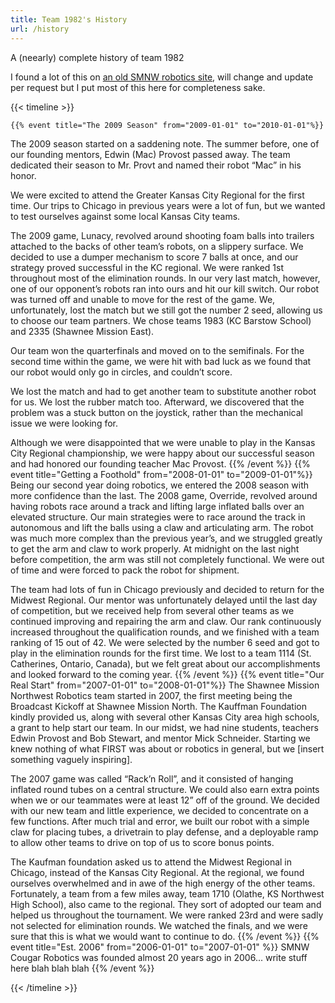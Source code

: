 ```yaml
---
title: Team 1982's History
url: /history
---
```


A (neearly) complete history of team 1982

I found a lot of this on [an old SMNW robotics site](https://smnwcougarrobotics.wordpress.com/team-history/), will change and update per request but I put most of this here for completeness sake.

{{< timeline >}}

    {{% event title="The 2009 Season" from="2009-01-01" to="2010-01-01"%}}
The 2009 season started on a saddening note. The summer before, one of our founding mentors, Edwin (Mac) Provost passed away. The team dedicated their season to Mr. Provt and named their robot “Mac” in his honor.

We were excited to attend the Greater Kansas City Regional for the first time. Our trips to Chicago in previous years were a lot of fun, but we wanted to test ourselves against some local Kansas City teams. 

The 2009 game, Lunacy, revolved around shooting foam balls into trailers attached to the backs of other team’s robots, on a slippery surface. We decided to use a dumper mechanism to score 7 balls at once, and our strategy proved successful in the KC regional. We were ranked 1st throughout most of the elimination rounds. In our very last match, however, one of our opponent’s robots ran into ours and hit our kill switch. Our robot was turned off and unable to move for the rest of the game. We, unfortunately, lost the match but we still got the number 2 seed, allowing us to choose our team partners. We chose teams 1983 (KC Barstow School) and 2335 (Shawnee Mission East). 

Our team won the quarterfinals and moved on to the semifinals. For the second time within the game, we were hit with bad luck as we found that our robot would only go in circles, and couldn’t score. 

We lost the match and had to get another team to substitute another robot for us. We lost the rubber match too. Afterward, we discovered that the problem was a stuck button on the joystick, rather than the mechanical issue we were looking for. 

Although we were disappointed that we were unable to play in the Kansas City Regional championship, we were happy about our successful season and had honored our founding teacher Mac Provost.
    {{% /event %}}
    {{% event title="Getting a Foothold" from="2008-01-01" to="2009-01-01"%}}
Being our second year doing robotics, we entered the 2008 season with more confidence than the last. The 2008 game, Override, revolved around having robots race around a track and lifting large inflated balls over an elevated structure. Our main strategies were to race around the track in autonomous and lift the balls using a claw and articulating arm. The robot was much more complex than the previous year’s, and we struggled greatly to get the arm and claw to work properly. At midnight on the last night before competition, the arm was still not completely functional. We were out of time and were forced to pack the robot for shipment.

The team had lots of fun in Chicago previously and decided to return for the Midwest Regional. Our mentor was unfortunately delayed until the last day of competition, but we received help from several other teams as we continued improving and repairing the arm and claw. Our rank continuously increased throughout the qualification rounds, and we finished with a team ranking of 15 out of 42. We were selected by the number 6 seed and got to play in the elimination rounds for the first time. We lost to a team 1114 (St. Catherines, Ontario, Canada), but we felt great about our accomplishments and looked forward to the coming year.
    {{% /event %}}
    {{% event title="Our Real Start" from="2007-01-01" to="2008-01-01"%}}
The Shawnee Mission Northwest Robotics team started in 2007, the first meeting being the Broadcast Kickoff at Shawnee Mission North. The Kauffman Foundation kindly provided us, along with several other Kansas City area high schools, a grant to help start our team. In our midst, we had nine students, teachers Edwin Provost and Bob Stewart, and mentor Mick Schneider. Starting we knew nothing of what FIRST was about or robotics in general, but we [insert something vaguely inspiring].

The 2007 game was called “Rack’n Roll”, and it consisted of hanging inflated round tubes on a central structure. We could also earn extra points when we or our teammates were at least 12” off of the ground. We decided with our new team and little experience, we decided to concentrate on a few functions. After much trial and error, we built our robot with a simple claw for placing tubes, a drivetrain to play defense, and a deployable ramp to allow other teams to drive on top of us to score bonus points. 

The Kaufman foundation asked us to attend the Midwest Regional in Chicago, instead of the Kansas City Regional. At the regional, we found ourselves overwhelmed and in awe of the high energy of the other teams. Fortunately, a team from a few miles away, team 1710 (Olathe, KS Northwest High School), also came to the regional. They sort of adopted our team and helped us throughout the tournament. We were ranked 23rd and were sadly not selected for elimination rounds. We watched the finals, and we were sure that this is what we would want to continue to do.
    {{% /event %}}
    {{% event title="Est. 2006" from="2006-01-01" to="2007-01-01" %}}
    SMNW Cougar Robotics was founded almost 20 years ago in 2006... write stuff here blah blah blah
    {{% /event %}}

{{< /timeline >}}